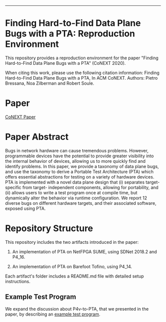 ***
# Finding Hard-to-Find Data Plane Bugs with a PTA: Reproduction Environment

This repository provides a reproduction environment for the paper "Finding Hard-to-Find Data Plane Bugs with a PTA" (CoNEXT 2020).

When citing this work, please use the following citation information:
Finding Hard-to-Find Data Plane Bugs with a PTA, In ACM CoNEXT.
Authors: Pietro Bressana, Noa Zilberman and Robert Soule.

# Paper

[CoNEXT Paper](https://www.cs.yale.edu/homes/soule/pubs/conext2020-bressana.pdf)

# Paper Abstract
Bugs in network hardware can cause tremendous problems. However, programmable devices have the potential to provide greater visibility into the internal behavior of devices, allowing us to more quickly find and identify problems. In this paper, we provide a taxonomy of data plane bugs, and use the taxonomy to derive a Portable Test Architecture (PTA) which offers essential abstractions for testing on a variety of hardware devices. PTA is implemented with a novel data plane design that (i) separates target-specific from target- independent components, allowing for portability, and (ii) allows users to write a test program once at compile time, but dynamically alter the behavior via runtime configuration. We report 12 diverse bugs on different hardware targets, and their associated software, exposed using PTA.

# Repository Structure
This repository includes the two artifacts introduced in the paper:

1. An implementation of PTA on NetFPGA SUME, using SDNet 2018.2 and P4_16.

2. An implementation of PTA on Barefoot Tofino, using P4_14.

Each artifact's folder includes a README.md file with detailed setup instructions.

## Example Test Program
We expand the discussion about P4v-to-PTA, that we presented in the paper, by describing an [example test program](Barefoot_Tofino/docs/README.md).